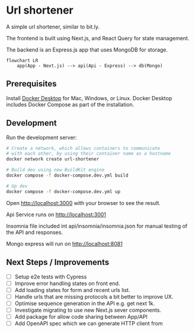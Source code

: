 # Url shortener

A simple url shortener, similar to bit.ly. 

The frontend is built using Next.js, and React Query for state management.

The backend is an Express.js app that uses MongoDB for storage.

```mermaid
flowchart LR
    app(App - Next.js) --> api(Api - Express) --> db(Mongo)
```

## Prerequisites

Install [Docker Desktop](https://docs.docker.com/get-docker) for Mac, Windows, or Linux. Docker Desktop includes Docker Compose as part of the installation.

## Development

Run the development server:

```bash
# Create a network, which allows containers to communicate
# with each other, by using their container name as a hostname
docker network create url-shortener

# Build dev using new BuildKit engine
docker compose -f docker-compose.dev.yml build

# Up dev
docker compose -f docker-compose.dev.yml up
```

Open [http://localhost:3000](http://localhost:3000) with your browser to see the result.

Api Service runs on [http://localhost:3001](http://localhost:3001)

Insomnia file included int api/insomnia/insomnia.json for manual testing of the API and responses.

Mongo express will run on [http://localhost:8081](http://localhost:8081)


## Next Steps / Improvements

- [ ] Setup e2e tests with Cypress
- [ ] Improve error handling states on front end.
- [ ] Add loading states for form and recent urls list.
- [ ] Handle urls that are missing protocols a bit better to improve UX.
- [ ] Optimise sequence generation in the API e.g. get next 1k.
- [ ] Investigate migrating to use new Next.js sever components.
- [ ] Add package for allow code sharing between App/API
- [ ] Add OpenAPI spec which we can generate HTTP client from 
